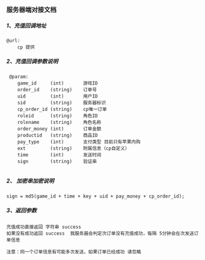 ### 服务器端对接文档

##### 1、充值回调地址

```
@url: 
    cp 提供
```

##### 2、充值回调参数说明

```
 @param: 
    game_id     (int)       游戏ID
    order_id    (string)    订单号
    uid         (int)       用户ID
    sid         (string)    服务器标识
    cp_order_id (string)    cp唯一订单
    roleid      (string)    角色ID
    rolename    (string)    角色名称
    order_money (int)       订单金额 
    productid   (string)    商品ID
    pay_type    (int)       支付类型 目前只有苹果内购
    ext         (string)    附属信息（cp自定义）
    time        (int)       发送时间
    sign        (string)    验证串
    
```

##### 2、 加密串加密说明

```
sign = md5(game_id + time + key + uid + pay_money + cp_order_id);
```

##### 3、返回参数

```
充值成功直接返回 字符串 success
如果没有成功返回 success  我服务器会判定次订单没有充值成功，每隔 5分钟会在次发送订单信息

注意：同一个订单信息有可能多次发送，如果订单已经成功 请忽略
```



